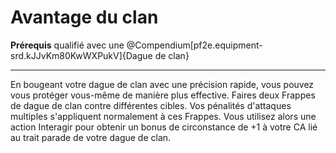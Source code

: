# Avantage du clan

<p><span id="ctl00_MainContent_DetailedOutput"><strong>Prérequis</strong> qualifié avec une @Compendium[pf2e.equipment-srd.kJJvKm80KwWXPukV]{Dague de clan}<br></span></p>
<hr>
<p>En bougeant votre dague de clan avec une précision rapide, vous pouvez vous protéger vous-même de manière plus effective. Faires deux Frappes de dague de clan contre différentes cibles. Vos pénalités d'attaques multiples s'appliquent normalement à ces Frappes. Vous utilisez alors une action Interagir pour obtenir un bonus de circonstance de +1 à votre CA lié au trait parade de votre dague de clan.&nbsp;</p>